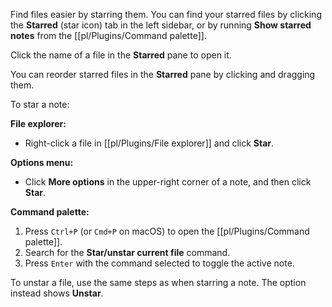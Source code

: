Find files easier by starring them. You can find your starred files by clicking the **Starred** (star icon) tab in the left sidebar, or by running **Show starred notes** from the [[pl/Plugins/Command palette]].

Click the name of a file in the **Starred** pane to open it.

You can reorder starred files in the **Starred** pane by clicking and dragging them.

To star a note:

**File explorer:**

- Right-click a file in [[pl/Plugins/File explorer]] and click **Star**.

**Options menu:**

- Click **More options** in the upper-right corner of a note, and then click **Star**.

**Command palette:**

1. Press `Ctrl+P` (or `Cmd+P` on macOS) to open the [[pl/Plugins/Command palette]].
2. Search for the **Star/unstar current file** command.
3. Press `Enter` with the command selected to toggle the active note.

To unstar a file, use the same steps as when starring a note. The option instead shows **Unstar**.

